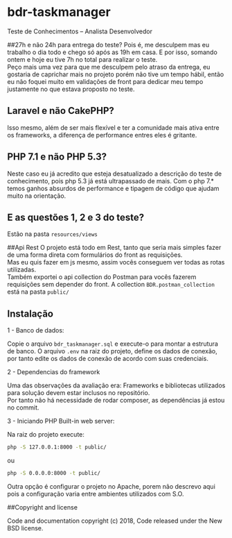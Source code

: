# bdr-taskmanager
Teste de Conhecimentos – Analista  Desenvolvedor

##27h e não 24h para entrega do teste?
Pois é, me desculpem mas eu trabalho o dia todo e chego só após as 19h em casa. E por isso, somando ontem e hoje eu tive 7h no total para realizar o teste.
<br>
Peço mais uma vez para que me desculpem pelo atraso da entrega, eu gostaria de caprichar mais no projeto porém não tive um tempo hábil, então eu não foquei muito em validações de front para dedicar meu tempo justamente no que estava proposto no teste.

## Laravel e não CakePHP?
Isso mesmo, além de ser mais flexível e ter a comunidade mais ativa entre os frameworks, a diferença de performance entres eles é gritante.

## PHP 7.1 e não PHP 5.3?
Neste caso eu já acredito que esteja desatualizado a descrição do teste de conhecimento, pois php 5.3 já está ultrapassado de mais.
Com o php 7.* temos ganhos absurdos de performance e tipagem de código que ajudam muito na orientação.

## E as questões 1, 2 e 3 do teste?
Estão na pasta `resources/views`

##Api Rest
O projeto está todo em Rest, tanto que seria mais simples fazer de uma forma direta com formulários do front as requisições.
<br>
Mas eu quis fazer em js mesmo, assim vocês conseguem ver todas as rotas utilizadas.
<br>
Também exportei o api collection do Postman para vocês fazerem requisições sem depender do front.
A collection `BDR.postman_collection` está na pasta `public/`

## Instalação

1 - Banco de dados:

Copie o arquivo `bdr_taskmanager.sql` e execute-o para montar a estrutura de banco.
O arquivo `.env` na raiz do projeto, define os dados de conexão, por tanto edite os dados de conexão de acordo com suas credenciais.

2 - Dependencias do framework

Uma das observações da avaliação era: Frameworks e bibliotecas utilizados para solução devem estar inclusos no repositório.
<br>
Por tanto não há necessidade de rodar composer, as dependências já estou no commit.


3 - Iniciando PHP Built-in web server:

Na raiz do projeto execute:
```bash
php -S 127.0.0.1:8000 -t public/
```

ou

```bash
php -S 0.0.0.0:8000 -t public/
```

Outra opção é configurar o projeto no Apache, porem não descrevo aqui pois a configuração varia entre ambientes utilizados com S.O.

##Copyright and license

Code and documentation copyright (c) 2018, Code released under the New BSD license.